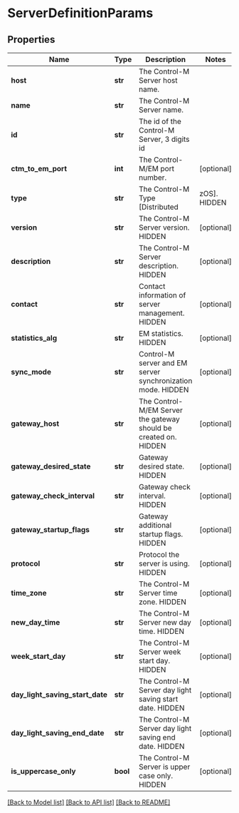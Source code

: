 # ServerDefinitionParams

## Properties
Name | Type | Description | Notes
------------ | ------------- | ------------- | -------------
**host** | **str** | The Control-M Server host name. | 
**name** | **str** | The Control-M Server name. | 
**id** | **str** | The id of the Control-M Server, 3 digits id | 
**ctm_to_em_port** | **int** | The Control-M/EM port number. | [optional] 
**type** | **str** | The Control-M Type [Distributed|zOS]. HIDDEN | [optional] 
**version** | **str** | The Control-M Server version. HIDDEN | [optional] 
**description** | **str** | The Control-M Server description. HIDDEN | [optional] 
**contact** | **str** | Contact information of server management. HIDDEN | [optional] 
**statistics_alg** | **str** | EM statistics. HIDDEN | [optional] 
**sync_mode** | **str** | Control-M server and EM server synchronization mode. HIDDEN | [optional] 
**gateway_host** | **str** | The Control-M/EM Server the gateway should be created on. HIDDEN | [optional] 
**gateway_desired_state** | **str** | Gateway desired state. HIDDEN | [optional] 
**gateway_check_interval** | **str** | Gateway check interval. HIDDEN | [optional] 
**gateway_startup_flags** | **str** | Gateway additional startup flags. HIDDEN | [optional] 
**protocol** | **str** | Protocol the server is using. HIDDEN | [optional] 
**time_zone** | **str** | The Control-M Server time zone. HIDDEN | [optional] 
**new_day_time** | **str** | The Control-M Server new day time. HIDDEN | [optional] 
**week_start_day** | **str** | The Control-M Server week start day. HIDDEN | [optional] 
**day_light_saving_start_date** | **str** | The Control-M Server day light saving start date. HIDDEN | [optional] 
**day_light_saving_end_date** | **str** | The Control-M Server day light saving end date. HIDDEN | [optional] 
**is_uppercase_only** | **bool** | The Control-M Server is upper case only. HIDDEN | [optional] 

[[Back to Model list]](../README.md#documentation-for-models) [[Back to API list]](../README.md#documentation-for-api-endpoints) [[Back to README]](../README.md)

